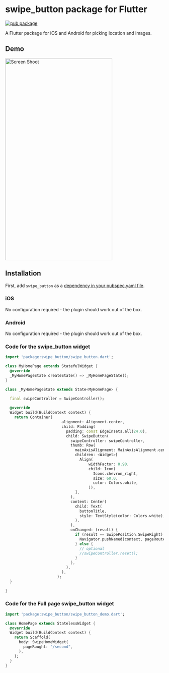 # swipe_button package for Flutter

[![pub package](https://img.shields.io/pub/v/swipe_button.svg)](https://pub.dartlang.org/packages/swipe_button)

A Flutter package for iOS and Android for picking location and images.
## Demo
<img src="http://sheikhsoft.com/screensort/swipe_button.png" width="340" height="640" title="Screen Shoot">


## Installation

First, add `swipe_button` as a [dependency in your pubspec.yaml file](https://flutter.io/platform-plugins/).

### iOS

No configuration required - the plugin should work out of the box.


### Android

No configuration required - the plugin should work out of the box.

### Code for the swipe_button widget

``` dart
import 'package:swipe_button/swipe_button.dart';

class MyHomePage extends StatefulWidget {
  @override
  _MyHomePageState createState() => _MyHomePageState();
}

class _MyHomePageState extends State<MyHomePage> {

  final swipeController = SwipeController();
 
  @override
  Widget build(BuildContext context) {
    return Container(
                         alignment: Alignment.center,
                         child: Padding(
                           padding: const EdgeInsets.all(24.0),
                           child: SwipeButton(
                             swipeController: swipeController,
                             thumb: Row(
                               mainAxisAlignment: MainAxisAlignment.center,
                               children: <Widget>[
                                 Align(
                                     widthFactor: 0.90,
                                     child: Icon(
                                       Icons.chevron_right,
                                       size: 60.0,
                                       color: Colors.white,
                                     )),
                               ],
                             ),
                             content: Center(
                               child: Text(
                                 buttonTitle,
                                 style: TextStyle(color: Colors.white),
                               ),
                             ),
                             onChanged: (result) {
                               if (result == SwipePosition.SwipeRight) {
                                 Navigator.pushNamed(context, pageRoute);
                               } else {
                                 // optional
                                 //swipeController.reset();
                               }
                             },
                           ),
                         ),
                       );
  }
  
}
```

### Code for the Full page swipe_button widget

``` dart
import 'package:swipe_button/swipe_button_demo.dart';

class HomePage extends StatelessWidget {
  @override
  Widget build(BuildContext context) {
    return Scaffold(
      body: SwipeHomeWidget(
        pageRought: "/second",
      ),
    );
  }
}
```